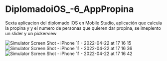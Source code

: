 # DiplomadoiOS_-6_AppPropina
Sexta aplicacion del diplomado iOS en Mobile Studio, aplicación que calcula la propina y y el numero de personas que quieren dar propina, se imeplento un slider y un pickerview

![Simulator Screen Shot - iPhone 11 - 2022-04-22 at 17 16 15](https://user-images.githubusercontent.com/62978829/164803125-c8f97668-70ef-47de-8514-34e0ed107fa4.png)
![Simulator Screen Shot - iPhone 11 - 2022-04-22 at 17 16 36](https://user-images.githubusercontent.com/62978829/164803131-9bc21850-ce82-49e8-882c-a884b235294b.png)
![Simulator Screen Shot - iPhone 11 - 2022-04-22 at 17 16 42](https://user-images.githubusercontent.com/62978829/164803138-ed396da1-7425-4f2d-ace9-77c275190652.png)
